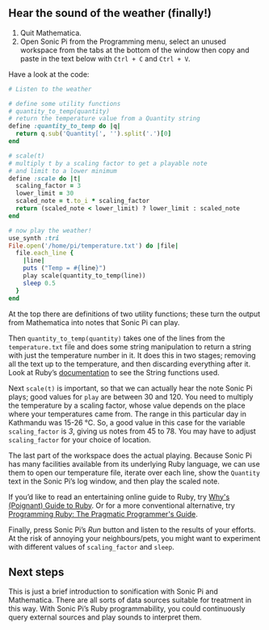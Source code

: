 ## Hear the sound of the weather (finally!)

1. Quit Mathematica.
1. Open Sonic Pi from the Programming menu, select an unused workspace from the tabs at the bottom of the window then copy and paste in the text below with `Ctrl + C` and `Ctrl + V`.

Have a look at the code:
    
```ruby
# Listen to the weather

# define some utility functions
# quantity_to_temp(quantity)
# return the temperature value from a Quantity string 
define :quantity_to_temp do |q|
  return q.sub('Quantity[', '').split('.')[0]
end

# scale(t)
# multiply t by a scaling factor to get a playable note
# and limit to a lower minimum
define :scale do |t|
  scaling_factor = 3
  lower_limit = 30
  scaled_note = t.to_i * scaling_factor
  return (scaled_note < lower_limit) ? lower_limit : scaled_note
end

# now play the weather!
use_synth :tri
File.open('/home/pi/temperature.txt') do |file|
  file.each_line {
    |line|
    puts ("Temp = #{line}")    
    play scale(quantity_to_temp(line))
    sleep 0.5
  }
end
```

At the top there are definitions of two utility functions; these turn the output from Mathematica into notes that Sonic Pi can play. 

Then `quantity_to_temp(quantity)` takes one of the lines from the `temperature.txt` file and does some string manipulation to return a string with just the temperature number in it. It does this in two stages; removing all the text up to the temperature, and then discarding everything after it. Look at Ruby’s [documentation](http://www.ruby-doc.org/core-2.1.3/String.html) to see the String functions used.

Next `scale(t)` is important, so that we can actually hear the note Sonic Pi plays; good values for `play` are between 30 and 120. You need to multiply the temperature by a scaling factor, whose value depends on the place where your temperatures came from. The range in this particular day in Kathmandu was 15-26 °C. So, a good value in this case for the variable `scaling_factor` is _3_, giving us notes from 45 to 78. You may have to adjust `scaling_factor` for your choice of location.

The last part of the workspace does the actual playing. Because Sonic Pi has many facilities available from its underlying Ruby language, we can use them to open our temperature file, iterate over each line, show the `Quantity` text in the Sonic Pi’s log window, and then play the scaled note.

If you’d like to read an entertaining online guide to Ruby, try [Why's (Poignant) Guide to Ruby](http://mislav.uniqpath.com/poignant-guide/). Or for a more conventional alternative, try [Programming Ruby: The Pragmatic Programmer's Guide](http://ruby-doc.com/docs/ProgrammingRuby/).

Finally, press Sonic Pi’s *Run* button and listen to the results of your efforts. At the risk of annoying your neighbours/pets, you might want to experiment with different values of `scaling_factor` and `sleep`. 

## Next steps

This is just a brief introduction to sonification with Sonic Pi and Mathematica. There are all sorts of data sources suitable for treatment in this way. With Sonic Pi’s Ruby programmability, you could continuously query external sources and play sounds to interpret them. 
